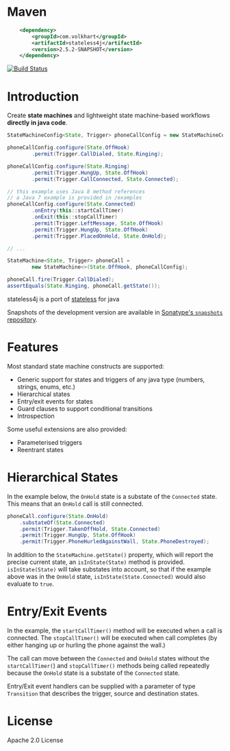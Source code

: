 Maven
=====
```xml
    <dependency>
        <groupId>com.volkhart</groupId>
        <artifactId>stateless4j</artifactId>
        <version>2.5.2-SNAPSHOT</version>
    </dependency>
```

[![Build Status](https://travis-ci.org/mariusvolkhart/stateless4j.svg?branch=master)](https://travis-ci.org/mariusvolkhart/stateless4j)

Introduction
============
Create **state machines** and lightweight state machine-based workflows **directly in java code**.

```java
StateMachineConfig<State, Trigger> phoneCallConfig = new StateMachineConfig<>();

phoneCallConfig.configure(State.OffHook)
        .permit(Trigger.CallDialed, State.Ringing);

phoneCallConfig.configure(State.Ringing)
        .permit(Trigger.HungUp, State.OffHook)
        .permit(Trigger.CallConnected, State.Connected);

// this example uses Java 8 method references
// a Java 7 example is provided in /examples
phoneCallConfig.configure(State.Connected)
        .onEntry(this::startCallTimer)
        .onExit(this::stopCallTimer)
        .permit(Trigger.LeftMessage, State.OffHook)
        .permit(Trigger.HungUp, State.OffHook)
        .permit(Trigger.PlacedOnHold, State.OnHold);

// ...

StateMachine<State, Trigger> phoneCall =
        new StateMachine<>(State.OffHook, phoneCallConfig);

phoneCall.fire(Trigger.CallDialed);
assertEquals(State.Ringing, phoneCall.getState());
```

stateless4j is a port of [stateless](https://github.com/nblumhardt/stateless) for java

Snapshots of the development version are available in [Sonatype's `snapshots` repository][snap].


Features
========
Most standard state machine constructs are supported:

* Generic support for states and triggers of any java type (numbers, strings, enums, etc.)
* Hierarchical states
* Entry/exit events for states
* Guard clauses to support conditional transitions
* Introspection


Some useful extensions are also provided:
* Parameterised triggers
* Reentrant states


Hierarchical States
===================
In the example below, the `OnHold` state is a substate of the `Connected` state. This means that an `OnHold` call is
still connected.

```java
phoneCall.configure(State.OnHold)
    .substateOf(State.Connected)
    .permit(Trigger.TakenOffHold, State.Connected)
    .permit(Trigger.HungUp, State.OffHook)
    .permit(Trigger.PhoneHurledAgainstWall, State.PhoneDestroyed);
```

In addition to the `StateMachine.getState()` property, which will report the precise current state, an `isInState(State)`
method is provided. `isInState(State)` will take substates into account, so that if the example above was in the
`OnHold` state, `isInState(State.Connected)` would also evaluate to `true`.

Entry/Exit Events
=================
In the example, the `startCallTimer()` method will be executed when a call is connected. The `stopCallTimer()` will be
executed when call completes (by either hanging up or hurling the phone against the wall.)

The call can move between the `Connected` and `OnHold` states without the `startCallTimer(`) and `stopCallTimer()`
methods being called repeatedly because the `OnHold` state is a substate of the `Connected` state.

Entry/Exit event handlers can be supplied with a parameter of type `Transition` that describes the trigger,
source and destination states.

License
=======
Apache 2.0 License

[snap]: https://oss.sonatype.org/content/repositories/snapshots/